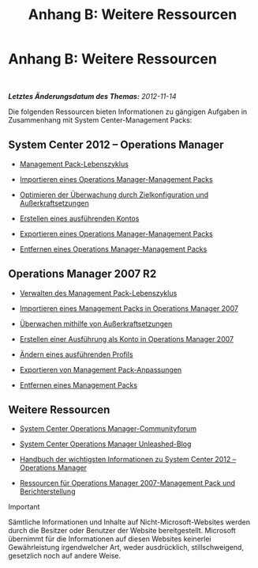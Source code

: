 ﻿---
title: 'Anhang B: Weitere Ressourcen'
TOCTitle: 'Anhang B: Weitere Ressourcen'
ms:assetid: 3bcfb237-604a-4902-a003-b366cbf5a600
ms:mtpsurl: https://technet.microsoft.com/de-de/library/Dn195905(v=EXCHG.150)
ms:contentKeyID: 53181884
ms.date: 04/03/2015
mtps_version: v=EXCHG.150
ms.translationtype: HT
---

# Anhang B: Weitere Ressourcen

 

_**Letztes Änderungsdatum des Themas:**  2012-11-14_

Die folgenden Ressourcen bieten Informationen zu gängigen Aufgaben in Zusammenhang mit System Center-Management Packs:

## System Center 2012 – Operations Manager

  - [Management Pack-Lebenszyklus](http://go.microsoft.com/fwlink/p/?linkid=232986)

  - [Importieren eines Operations Manager-Management Packs](http://go.microsoft.com/fwlink/p/?linkid=219431)

  - [Optimieren der Überwachung durch Zielkonfiguration und Außerkraftsetzungen](http://go.microsoft.com/fwlink/p/?linkid=217065)

  - [Erstellen eines ausführenden Kontos](http://go.microsoft.com/fwlink/p/?linkid=232988)

  - [Exportieren eines Operations Manager-Management Packs](http://go.microsoft.com/fwlink/p/?linkid=232990)

  - [Entfernen eines Operations Manager-Management Packs](http://go.microsoft.com/fwlink/p/?linkid=232991)

## Operations Manager 2007 R2

  - [Verwalten des Management Pack-Lebenszyklus](http://go.microsoft.com/fwlink/?linkid=211463)

  - [Importieren eines Management Packs in Operations Manager 2007](http://go.microsoft.com/fwlink/?linkid=142351)

  - [Überwachen mithilfe von Außerkraftsetzungen](http://go.microsoft.com/fwlink/?linkid=117777)

  - [Erstellen einer Ausführung als Konto in Operations Manager 2007](http://go.microsoft.com/fwlink/?linkid=165410)

  - [Ändern eines ausführenden Profils](http://go.microsoft.com/fwlink/?linkid=165412)

  - [Exportieren von Management Pack-Anpassungen](http://go.microsoft.com/fwlink/?linkid=209940)

  - [Entfernen eines Management Packs](http://go.microsoft.com/fwlink/?linkid=209941)

## Weitere Ressourcen

  - [System Center Operations Manager-Communityforum](http://go.microsoft.com/fwlink/?linkid=179635)

  - [System Center Operations Manager Unleashed-Blog](http://go.microsoft.com/fwlink/?linkid=246391)

  - [Handbuch der wichtigsten Informationen zu System Center 2012 – Operations Manager](http://go.microsoft.com/fwlink/?linkid=246383)

  - [Ressourcen für Operations Manager 2007-Management Pack und Berichterstellung](http://go.microsoft.com/fwlink/?linkid=246388)


> [!IMPORTANT]
> Sämtliche Informationen und Inhalte auf Nicht-Microsoft-Websites werden durch die Besitzer oder Benutzer der Website bereitgestellt. Microsoft übernimmt für die Informationen auf diesen Websites keinerlei Gewährleistung irgendwelcher Art, weder ausdrücklich, stillschweigend, gesetzlich noch auf andere Weise.


